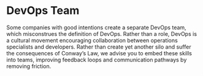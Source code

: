 # DevOps Team

Some companies with good intentions create a separate DevOps team, which misconstrues the definition of DevOps. Rather than a role, DevOps is a cultural movement encouraging collaboration between operations specialists and developers. Rather than create yet another silo and suffer the consequences of Conway’s Law, we advise you to embed these skills into teams, improving feedback loops and communication pathways by removing friction.
